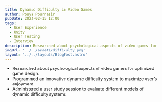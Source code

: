 ```yaml
---
title: Dynamic Difficulty in Video Games
author: Pouya Pournasir
pubDate: 2023-02-15 12:00
tags:
  - User Experience
  - Unity
  - User Testing
  - Interview
description: Researched about psychological aspects of video games for optimized game design. Programmed an innovative dynamic difficulty system to maximize user’s enjoyment.
imgUrl: '../../assets/difficulty.png'
layout: "../../layouts/BlogPost.astro"
---
```




- Researched about psychological aspects of video games for optimized game design.
- Programmed an innovative dynamic difficulty system to maximize user’s enjoyment.
- Administered a user study session to evaluate different models of dynamic difficulty systems